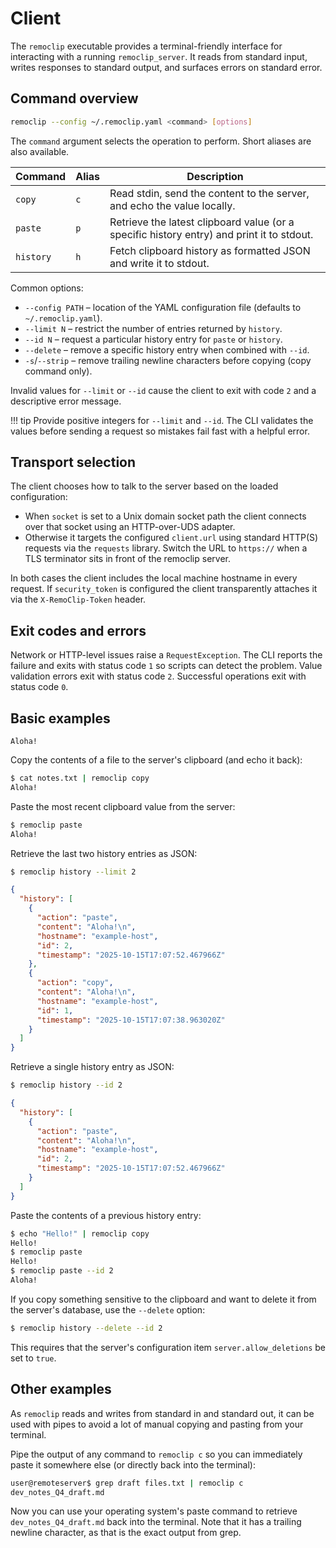 # Client

The `remoclip` executable provides a terminal-friendly interface for interacting
with a running `remoclip_server`. It reads from standard input, writes responses to
standard output, and surfaces errors on standard error.

## Command overview

```bash
remoclip --config ~/.remoclip.yaml <command> [options]
```

The `command` argument selects the operation to perform. Short aliases are also
available.

| Command | Alias | Description |
| ------- | ----- | ----------- |
| `copy` | `c` | Read stdin, send the content to the server, and echo the value locally. |
| `paste` | `p` | Retrieve the latest clipboard value (or a specific history entry) and print it to stdout. |
| `history` | `h` | Fetch clipboard history as formatted JSON and write it to stdout. |

Common options:

- `--config PATH` – location of the YAML configuration file (defaults to
  `~/.remoclip.yaml`).
- `--limit N` – restrict the number of entries returned by `history`.
- `--id N` – request a particular history entry for `paste` or `history`.
- `--delete` – remove a specific history entry when combined with `--id`.
- `-s`/`--strip` – remove trailing newline characters before copying (copy command only).

Invalid values for `--limit` or `--id` cause the client to exit with code `2`
and a descriptive error message.

!!! tip
    Provide positive integers for `--limit` and `--id`. The CLI validates the
    values before sending a request so mistakes fail fast with a helpful error.

## Transport selection

The client chooses how to talk to the server based on the loaded
configuration:

- When `socket` is set to a Unix domain socket path the client connects over that
  socket using an HTTP-over-UDS adapter.
- Otherwise it targets the configured `client.url` using standard HTTP(S)
  requests via the `requests` library. Switch the URL to `https://` when a TLS
  terminator sits in front of the remoclip server.

In both cases the client includes the local machine hostname in every request.
If `security_token` is configured the client transparently attaches it via the
`X-RemoClip-Token` header.

## Exit codes and errors

Network or HTTP-level issues raise a `RequestException`. The CLI reports the
failure and exits with status code `1` so scripts can detect the problem. Value
validation errors exit with status code `2`. Successful operations exit with
status code `0`.

## Basic examples

```text title="notes.txt"
Aloha!
```

Copy the contents of a file to the server's clipboard (and echo it back):

```bash
$ cat notes.txt | remoclip copy
Aloha!
```

Paste the most recent clipboard value from the server:

```bash
$ remoclip paste
Aloha!
```

Retrieve the last two history entries as JSON:

```bash
$ remoclip history --limit 2
```

```json
{
  "history": [
    {
      "action": "paste",
      "content": "Aloha!\n",
      "hostname": "example-host",
      "id": 2,
      "timestamp": "2025-10-15T17:07:52.467966Z"
    },
    {
      "action": "copy",
      "content": "Aloha!\n",
      "hostname": "example-host",
      "id": 1,
      "timestamp": "2025-10-15T17:07:38.963020Z"
    }
  ]
}
```

Retrieve a single history entry as JSON:

```bash
$ remoclip history --id 2
```

```json
{
  "history": [
    {
      "action": "paste",
      "content": "Aloha!\n",
      "hostname": "example-host",
      "id": 2,
      "timestamp": "2025-10-15T17:07:52.467966Z"
    }
  ]
}
```

Paste the contents of a previous history entry:

```bash
$ echo "Hello!" | remoclip copy
Hello!
$ remoclip paste
Hello!
$ remoclip paste --id 2
Aloha!
```

If you copy something sensitive to the clipboard and want to delete it from the server's database, use the `--delete` option:

```bash
$ remoclip history --delete --id 2
```

This requires that the server's configuration item `server.allow_deletions` be set to `true`.

## Other examples

As `remoclip` reads and writes from standard in and standard out, it can be used with pipes to avoid a lot of manual copying and pasting from your terminal. 

Pipe the output of any command to `remoclip c` so you can immediately paste it somewhere else (or directly back into the terminal):

```bash
user@remoteserver$ grep draft files.txt | remoclip c
dev_notes_Q4_draft.md
```

Now you can use your operating system's paste command to retrieve `dev_notes_Q4_draft.md` back into the terminal. Note that it has a trailing newline character, as that is the exact output from grep.

